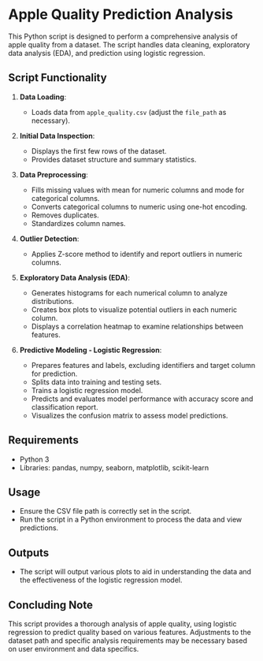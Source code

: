 # Apple Quality Prediction Analysis

This Python script is designed to perform a comprehensive analysis of apple quality from a dataset. The script handles data cleaning, exploratory data analysis (EDA), and prediction using logistic regression.

## Script Functionality

1. **Data Loading**:
   - Loads data from `apple_quality.csv` (adjust the `file_path` as necessary).

2. **Initial Data Inspection**:
   - Displays the first few rows of the dataset.
   - Provides dataset structure and summary statistics.

3. **Data Preprocessing**:
   - Fills missing values with mean for numeric columns and mode for categorical columns.
   - Converts categorical columns to numeric using one-hot encoding.
   - Removes duplicates.
   - Standardizes column names.

4. **Outlier Detection**:
   - Applies Z-score method to identify and report outliers in numeric columns.

5. **Exploratory Data Analysis (EDA)**:
   - Generates histograms for each numerical column to analyze distributions.
   - Creates box plots to visualize potential outliers in each numeric column.
   - Displays a correlation heatmap to examine relationships between features.

6. **Predictive Modeling - Logistic Regression**:
   - Prepares features and labels, excluding identifiers and target column for prediction.
   - Splits data into training and testing sets.
   - Trains a logistic regression model.
   - Predicts and evaluates model performance with accuracy score and classification report.
   - Visualizes the confusion matrix to assess model predictions.

## Requirements

- Python 3
- Libraries: pandas, numpy, seaborn, matplotlib, scikit-learn

## Usage

- Ensure the CSV file path is correctly set in the script.
- Run the script in a Python environment to process the data and view predictions.

## Outputs

- The script will output various plots to aid in understanding the data and the effectiveness of the logistic regression model.

## Concluding Note

This script provides a thorough analysis of apple quality, using logistic regression to predict quality based on various features. Adjustments to the dataset path and specific analysis requirements may be necessary based on user environment and data specifics.
